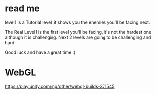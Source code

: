 # read me 
level1 is a Tutorial level, it shows you the enemies you'll be facing next.

The Real Level1 is the first level you'll be facing, it's not the hardest one although it is challenging.
Next 2 levels are going to be challenging and hard.

Good luck and have a great time :)

# WebGL

https://play.unity.com/mg/other/webgl-builds-371545
